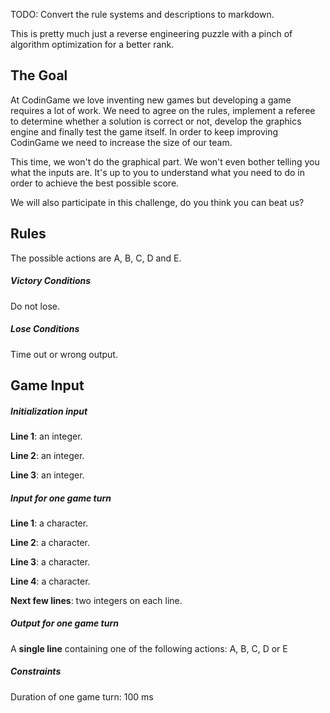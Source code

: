 ﻿TODO: Convert the rule systems and descriptions to markdown.

This is pretty much just a reverse engineering puzzle with a pinch of algorithm optimization for a better rank.

## The Goal

At CodinGame we love inventing new games but developing a game requires a lot of work. We need to agree on the rules, implement a referee to determine whether a solution is correct or not, develop the graphics engine and finally test the game itself. In order to keep improving CodinGame we need to increase the size of our team.

This time, we won't do the graphical part. We won't even bother telling you what the inputs are. It's up to you to understand what you need to do in order to achieve the best possible score.

We will also participate in this challenge, do you think you can beat us?

## Rules

The possible actions are A, B, C, D and E.
 
##### Victory Conditions

Do not lose.
 
##### Lose Conditions

Time out or wrong output.

## Game Input

##### Initialization input

**Line 1**: an integer.

**Line 2**: an integer.

**Line 3**: an integer.

##### Input for one game turn

**Line 1**: a character.

**Line 2**: a character.

**Line 3**: a character.

**Line 4**: a character.

**Next few lines**: two integers on each line.

##### Output for one game turn

A **single line** containing one of the following actions: A, B, C, D or E

##### Constraints

Duration of one game turn: 100 ms
